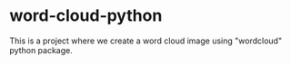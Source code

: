 # word-cloud-python
This is a project where we create a word cloud image using "wordcloud" python package.
